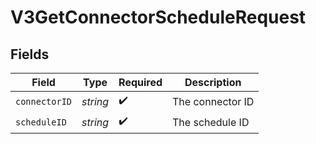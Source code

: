 # V3GetConnectorScheduleRequest


## Fields

| Field              | Type               | Required           | Description        |
| ------------------ | ------------------ | ------------------ | ------------------ |
| `connectorID`      | *string*           | :heavy_check_mark: | The connector ID   |
| `scheduleID`       | *string*           | :heavy_check_mark: | The schedule ID    |
